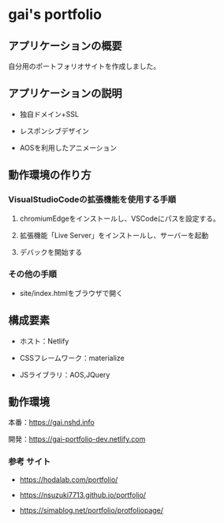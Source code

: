 # gai's portfolio

## アプリケーションの概要

自分用のポートフォリオサイトを作成しました。

## アプリケーションの説明

- 独自ドメイン+SSL

- レスポンシブデザイン

- AOSを利用したアニメーション

## 動作環境の作り方

### VisualStudioCodeの拡張機能を使用する手順

1. chromiumEdgeをインストールし、VSCodeにパスを設定する。

2. 拡張機能「Live Server」をインストールし、サーバーを起動

3. デバックを開始する

### その他の手順

- site/index.htmlをブラウザで開く

## 構成要素

- ホスト：Netlify

- CSSフレームワーク：materialize

- JSライブラリ：AOS,JQuery

## 動作環境

本番：https://gai.nshd.info

開発：https://gai-portfolio-dev.netlify.com

### 参考 サイト

- https://hodalab.com/portfolio/

- https://nsuzuki7713.github.io/portfolio/

- https://simablog.net/portfolio/protfoliopage/

